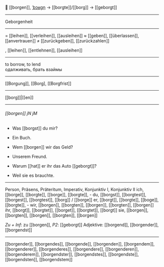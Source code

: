 🤝 [[borgen]], [ˈbɔʁɡn̩](https://youglish.com/pronounce/borgen/german) → [[borgte]]/[[borg]] → [[geborgt]]

---
Geborgenheit

---
= [[leihen]], [[verleihen]], [[ausleihen]]
≈ [[geben]], [[überlassen]], [[anvertrauen]]
≠ [[zurückgeben]], [[zurückzahlen]]

, [[leihen]], [[entlehnen]], [[ausleihen]]

---
to borrow, to lend  
одалживать, брать взаймы

---
[[Borgung]], [[Borg], [[Borgfrist]]

---
[[borg]]|[[en]]


---
###### [[borgen]] jN jM
- Was [[borgst]] du mir?
- Ein Buch.

- Wem [[borgen]] wir das Geld?
- Unserem Freund.

- Warum [[hat]] er ihr das Auto [[geborgt]]?
- Weil sie es brauchte.

---
Person, Präsens, Präteritum, Imperativ, Konjunktiv I, Konjunktiv II
ich, [[borge]], [[borgte]], [[borge]], [[borgte]], -
du, [[borgst]], [[borgtest]], [[borgest]], [[borgtest]], [[borg]] / [[borge]]
er, [[borgt]], [[borgte]], [[boge]], [[borgte]], -
wir, [[borgen]], [[borgten]], [[borgen]], [[borgten]], [[borgen]]
ihr, [[borgt]], [[borgtet]], [[borget]], [[borgtet]], [[borgt]]
sie, [[borgen]], [[borgten]], [[borgen]], [[borgten]], [[borgen]]

*Zu + Inf*: zu [[borgen]], *P2*: [[geborgt]]
Adjektive: [[borgend]], [[borgender]], [[borgendst]]

---
[[borgender]], [[borgendes]], [[borgende]], [[borgenden]], [[borgendem]], [[borgenderer]], [[borgenderes]], [[borgendere]], [[borgenderen]], [[borgenderem]], [[borgendster]], [[borgendstes]], [[borgendste]], [[borgendsten]], [[borgendstem]]
